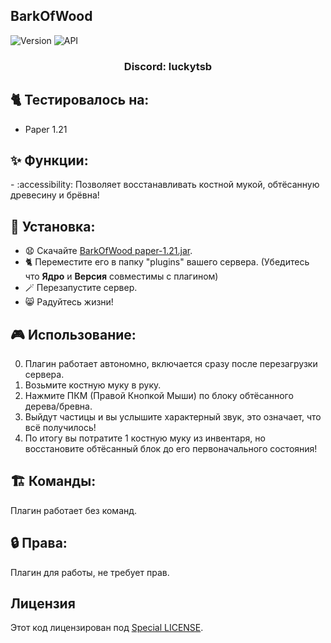## BarkOfWood

![Version](https://img.shields.io/badge/Версия-1.0.0-blue.svg)
![API](https://img.shields.io/badge/Paper%201.21%2B-blue.svg)

<h3 align="center">Discord: luckytsb</h3>

## 🐈 Тестировалось на:
- Paper 1.21

## ✨ Функции:

-️ :accessibility: Позволяет восстанавливать костной мукой, обтёсанную древесину и брёвна!

## 🚀 Установка:

- 😧 Скачайте <a href="https://github.com/Hacker123ter/BarkOfWood/raw/master/BarkOfWood-1.0.1%20paper-1.21.jar" target="_blank">BarkOfWood paper-1.21.jar</a>.
- 🐈 Переместите его в папку "plugins" вашего сервера. (Убедитесь что **Ядро** и **Версия** совместимы с плагином)
- 🪄 Перезапустите сервер.
- 😸 Радуйтесь жизни!

## 🎮 Использование:

0. Плагин работает автономно, включается сразу после перезагрузки сервера.
1. Возьмите костную муку в руку.
2. Нажмите ПКМ (Правой Кнопкой Мыши) по блоку обтёсанного дерева/бревна.
3. Выйдут частицы и вы услышите характерный звук, это означает, что всё получилось!
4. По итогу вы потратите 1 костную муку из инвентаря, но восстановите обтёсанный блок до его первоначального состояния!

## 🏗️ Команды:

Плагин работает без команд.

## 🔒 Права:

Плагин для работы, не требует прав.

## Лицензия

Этот код лицензирован под [Special LICENSE](LICENSE.MD).
